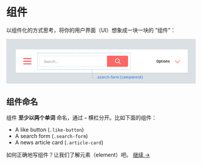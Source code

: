 组件
==========

以组件化的方式思考，将你的用户界面（UI）想象成一块一块的 “组件”：

![](images/component-example.png)

## 组件命名
组件 **至少以两个单词** 命名，通过 **-** 横杠分开。比如下面的组件：

  * A like button (`.like-button`)
  * A search form (`.search-form`)
  * A news article card (`.article-card`)

如何正确地写组件？让我们了解元素（element）吧。
[继续 →](elements.md)
<!-- {p:.pull-box} -->
